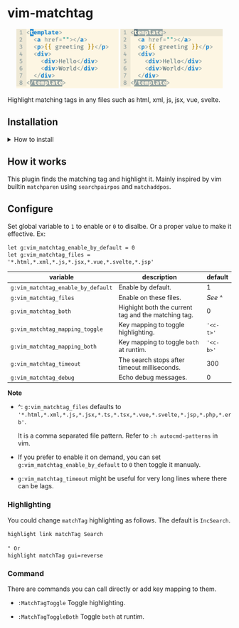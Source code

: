 # vim-matchtag

<p align="center">
<img alt="screenshot" src="https://raw.githubusercontent.com/leafOfTree/leafOfTree.github.io/master/vim_matchtag_single.png" width="230" />
<img alt="screenshot" src="https://raw.githubusercontent.com/leafOfTree/leafOfTree.github.io/master/vim_matchtag_both.png" width="230" />
</p>

Highlight matching tags in any files such as html, xml, js, jsx, vue, svelte.

## Installation

<details>
<summary><a>How to install</a></summary>

- [VundleVim][2]

        Plugin 'leafOfTree/vim-matchtag'

- [vim-pathogen][5]

        cd ~/.vim/bundle && \
        git clone https://github.com/leafOfTree/vim-matchtag --depth 1

- [vim-plug][7]

        Plug 'leafOfTree/vim-matchtag'
        :PlugInstall

- Or manually, clone this plugin to `path/to/this_plugin`, and add it to `rtp` in vimrc

        set rtp+=path/to/this_plugin

<br />
</details>

## How it works

This plugin finds the matching tag and highlight it. Mainly inspired by vim builtin `matchparen` using `searchpairpos` and `matchaddpos`.

## Configure

Set global variable to `1` to enable or `0` to disalbe. Or a proper value to make it effective. Ex:

    let g:vim_matchtag_enable_by_default = 0
    let g:vim_matchtag_files = '*.html,*.xml,*.js,*.jsx,*.vue,*.svelte,*.jsp'

| variable                           | description                                         | default   |
|------------------------------------|-----------------------------------------------------|-----------|
| `g:vim_matchtag_enable_by_default` | Enable by default.                                  | 1         |
| `g:vim_matchtag_files`             | Enable on these files.                              | *See ^*   |
| `g:vim_matchtag_both`              | Highight both the current tag and the matching tag. | 0         |
| `g:vim_matchtag_mapping_toggle`    | Key mapping to toggle highlighting.                 | `'<c-t>'` |
| `g:vim_matchtag_mapping_both`      | Key mapping to toggle `both` at runtim.             | `'<c-b>'` |
| `g:vim_matchtag_timeout`           | The search stops after timeout milliseconds.        | 300       |
| `g:vim_matchtag_debug`             | Echo debug messages.                                | 0         |

**Note**

- ^: `g:vim_matchtag_files` defaults to `'*.html,*.xml,*.js,*.jsx,*.ts,*.tsx,*.vue,*.svelte,*.jsp,*.php,*.erb'`.

    It is a comma separated file pattern. Refer to `:h autocmd-patterns` in vim.

- If you prefer to enable it on demand, you can set `g:vim_matchtag_enable_by_default` to `0` then toggle it manualy.

- `g:vim_matchtag_timeout` might be useful for very long lines where there can be lags.

### Highlighting

You could change `matchTag` highlighting as follows. The default is `IncSearch`.

```vim
highlight link matchTag Search

" Or
highlight matchTag gui=reverse
```

### Command

There are commands you can call directly or add key mapping to them.

- `:MatchTagToggle` Toggle highlighting.

- `:MatchTagToggleBoth` Toggle `both` at runtim.
